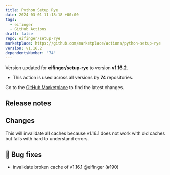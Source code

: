 ```yaml
---
title: Python Setup Rye
date: 2024-03-01 11:18:18 +00:00
tags:
  - eifinger
  - GitHub Actions
draft: false
repo: eifinger/setup-rye
marketplace: https://github.com/marketplace/actions/python-setup-rye
version: v1.16.2
dependentsNumber: "74"
---
```



Version updated for **eifinger/setup-rye** to version **v1.16.2**.
- This action is used across all versions by **74** repositories.

Go to the [GitHub Marketplace](https://github.com/marketplace/actions/python-setup-rye) to find the latest changes.

## Release notes

## Changes

This will invalidate all caches because v1.16.1 does not work with old caches but fails with hard to understand errors.

## 🐛 Bug fixes

- invalidate broken cache of v1.16.1 @eifinger (#190)

